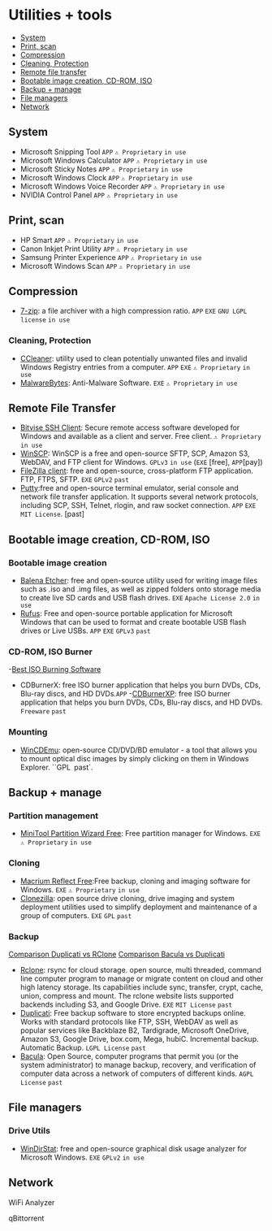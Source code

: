 # Utilities + tools 

- [System](#system)
- [Print, scan](#print--scan)
- [Compression](#compression)
- [Cleaning, Protection](#cleaning-protection)
- [Remote file transfer](#remote-file-transfer)
- [Bootable image creation, CD-ROM, ISO](#bootable-image-creation-cd-rom-iso)
- [Backup + manage](#backup--manage)
- [File managers](#file-managers)
- [Network](#network)

## System ##
- Microsoft Snipping Tool `APP` `⚠ Proprietary` `in use`
- Microsoft Windows Calculator `APP` `⚠ Proprietary` `in use`
- Microsoft Sticky Notes `APP` `⚠ Proprietary` `in use`
- Microsoft Windows Clock `APP` `⚠ Proprietary` `in use`
- Microsoft Windows Voice Recorder `APP` `⚠ Proprietary` `in use`
- NVIDIA Control Panel `APP` `⚠ Proprietary` `in use`

## Print, scan ##
- HP Smart `APP` `⚠ Proprietary` `in use`
- Canon Inkjet Print Utility `APP` `⚠ Proprietary` `in use`
- Samsung Printer Experience `APP` `⚠ Proprietary` `in use`
- Microsoft Windows Scan `APP` `⚠ Proprietary` `in use`

## Compression ##
- [7-zip](https://www.7-zip.org/): a file archiver with a high compression ratio. `APP` `EXE` `GNU LGPL license` `in use`

### Cleaning, Protection ###
- [CCleaner](https://www.ccleaner.com/): utility used to clean potentially unwanted files and invalid Windows Registry entries from a computer. `APP` `EXE` `⚠ Proprietary` `in use`
- [MalwareBytes](https://www.malwarebytes.com/): Anti-Malware Software. `EXE` `⚠ Proprietary` `in use`

## Remote File Transfer ##
- [Bitvise SSH Client](https://www.bitvise.com/): Secure remote access software developed for Windows and available as a client and server. Free client. `⚠ Proprietary` `in use`
- [WinSCP](https://winscp.net/eng/download.php): WinSCP is a free and open-source SFTP, SCP, Amazon S3, WebDAV, and FTP client for Windows. `GPLv3` `in use` (`EXE` [free], `APP`[pay])
- [FileZilla client](https://filezilla-project.org/): free and open-source, cross-platform FTP application. FTP, FTPS, SFTP. `EXE` `GPLv2` `past`
- [Putty](https://www.putty.org/):free and open-source terminal emulator, serial console and network file transfer application. It supports several network protocols, including SCP, SSH, Telnet, rlogin, and raw socket connection. `APP` `EXE` `MIT License`. [past]

## Bootable image creation, CD-ROM, ISO ##
### Bootable image creation ###
- [Balena Etcher](https://www.balena.io/etcher/): free and open-source utility used for writing image files such as .iso and .img files, as well as zipped folders onto storage media to create live SD cards and USB flash drives. `EXE` `Apache License 2.0` `in use`
- [Rufus](https://rufus.ie/): Free and open-source portable application for Microsoft Windows that can be used to format and create bootable USB flash drives or Live USBs. `APP` `EXE` `GPLv3` `past`
### CD-ROM, ISO Burner ###
-[Best ISO Burning Software](https://www.techpout.com/best-iso-burner-software/)
- CDBurnerX: free ISO burner application that helps you burn DVDs, CDs, Blu-ray discs, and HD DVDs.`APP`
-[CDBurnerXP](https://cdburnerxp.se/en/home): free ISO burner application that helps you burn DVDs, CDs, Blu-ray discs, and HD DVDs. `Freeware` `past`
### Mounting ###
- [WinCDEmu](https://wincdemu.sysprogs.org/): open-source CD/DVD/BD emulator - a tool that allows you to mount optical disc images by simply clicking on them in Windows Explorer. ``GPL` `past`.

## Backup + manage ## 
### Partition management ###
- [MiniTool Partition Wizard Free](https://www.partitionwizard.com/free-partition-manager.html): Free partition manager for Windows. `EXE` `⚠ Proprietary` `in use`
### Cloning ###
- [Macrium Reflect Free](https://www.macrium.com/reflectfree):Free backup, cloning and imaging software for Windows. `EXE` `⚠ Proprietary` `in use`
- [Clonezilla](https://clonezilla.org/): open source drive cloning, drive imaging and system deployment utilities used to simplify deployment and maintenance of a group of computers. `EXE` `GPL` `past`
### Backup ###
[Comparison Duplicati vs RClone](https://appmus.com/vs/duplicati-vs-rclone)
[Comparison Bacula vs Duplicati](https://appmus.com/vs/duplicati-vs-bacula)
- [Rclone](https://rclone.org/): rsync for cloud storage. open source, multi threaded, command line computer program to manage or migrate content on cloud and other high latency storage. Its capabilities include sync, transfer, crypt, cache, union, compress and mount. The rclone website lists supported backends including S3, and Google Drive. `EXE` `MIT License` `past`
- [Duplicati](https://www.duplicati.com/): Free backup software to store encrypted backups online. Works with standard protocols like FTP, SSH, WebDAV as well as popular services like Backblaze B2, Tardigrade, Microsoft OneDrive, Amazon S3, Google Drive, box.com, Mega, hubiC. Incremental backup. Automatic Backup. `LGPL License` `past` 
- [Bacula](https://www.bacula.org/): Open Source, computer programs that permit you (or the system administrator) to manage backup, recovery, and verification of computer data across a network of computers of different kinds. `AGPL License` `past`

## File managers ##
### Drive Utils ###
- [WinDirStat](https://windirstat.net/): free and open-source graphical disk usage analyzer for Microsoft Windows. `EXE` `GPLv2` `in use`

## Network ##
WiFi Analyzer

qBittorrent 
